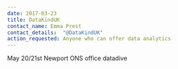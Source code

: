 ```yaml
---
date: 2017-03-23
title: DataKindUK
contact_name: Emma Prest
contact_details:  "@DataKindUK"
action_requested: Anyone who can offer data analytics
---
```

May 20/21st Newport ONS office datadive
